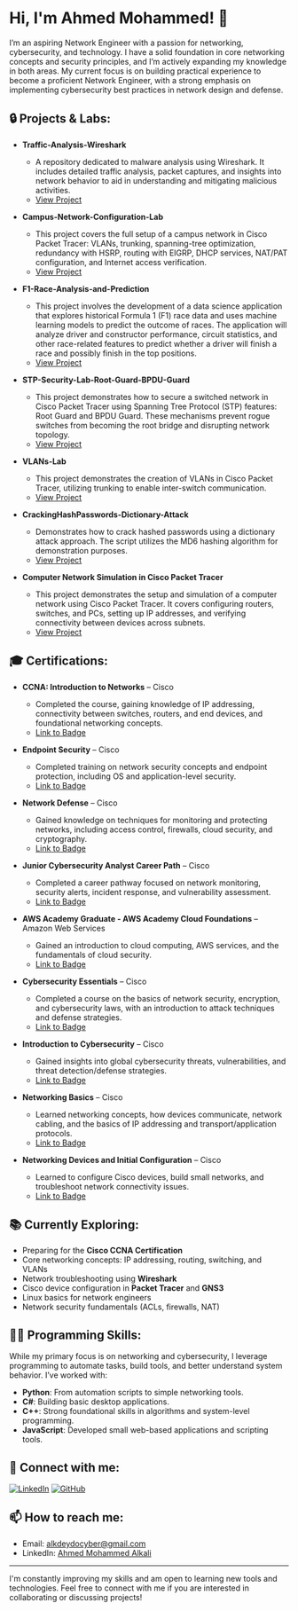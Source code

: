 # Hi, I'm Ahmed Mohammed! 👋  
I’m an aspiring Network Engineer with a passion for networking, cybersecurity, and technology. I have a solid foundation in core networking concepts and security principles, and I’m actively expanding my knowledge in both areas. My current focus is on building practical experience to become a proficient Network Engineer, with a strong emphasis on implementing cybersecurity best practices in network design and defense.

## 🔒 Projects & Labs:

- **Traffic-Analysis-Wireshark**  
  - A repository dedicated to malware analysis using Wireshark. It includes detailed traffic analysis, packet captures, and insights into network behavior to aid in understanding and mitigating malicious activities.
  - [View Project](https://github.com/AhmS3cOps/Traffic-Analysis-Wireshark)
 
- **Campus-Network-Configuration-Lab**  
  - This project covers the full setup of a campus network in Cisco Packet Tracer: VLANs, trunking, spanning-tree optimization, redundancy with HSRP, routing with EIGRP, DHCP services, NAT/PAT configuration, and Internet access verification.
  - [View Project](https://github.com/AhmS3cOps/Campus-Network-Configuration-Lab)

- **F1-Race-Analysis-and-Prediction**  
  - This project involves the development of a data science application that explores historical Formula 1 (F1) race data and uses machine learning models to predict the outcome of races. The application will analyze driver and constructor performance, circuit statistics, and other race-related features to predict whether a driver will finish a race and possibly finish in the top positions.
  - [View Project](https://github.com/AhmS3cOps/F1-Race-Analysis-and-Prediction)

- **STP-Security-Lab-Root-Guard-BPDU-Guard**  
  - This project demonstrates how to secure a switched network in Cisco Packet Tracer using Spanning Tree Protocol (STP) features: Root Guard and BPDU Guard. These mechanisms prevent rogue switches from becoming the root bridge and disrupting network topology.
  - [View Project](https://github.com/AhmS3cOps/STP-Security-Lab-Root-Guard-BPDU-Guard)

- **VLANs-Lab**  
  - This project demonstrates the creation of VLANs in Cisco Packet Tracer, utilizing trunking to enable inter-switch communication.
  - [View Project](https://github.com/AhmS3cOps/VLANs-Lab)
 
- **CrackingHashPasswords-Dictionary-Attack**  
  - Demonstrates how to crack hashed passwords using a dictionary attack approach. The script utilizes the MD6 hashing algorithm for demonstration purposes.
  - [View Project](https://github.com/AhmS3cOps/CrackingHashPasswords-Dictionary-Attack-)
 
- **Computer Network Simulation in Cisco Packet Tracer**  
  - This project demonstrates the setup and simulation of a computer network using Cisco Packet Tracer. It covers configuring routers, switches, and PCs, setting up IP addresses, and verifying connectivity between devices across subnets.
  - [View Project](https://github.com/AhmS3cOps/Computer-Network-Simulation-in-Cisco-Packet-Tracer)

## 🎓 Certifications:

- **CCNA: Introduction to Networks** – Cisco  
  - Completed the course, gaining knowledge of IP addressing, connectivity between switches, routers, and end devices, and foundational networking concepts.  
  - [Link to Badge](https://www.credly.com/users/ahmed-mohammed-allkali)

- **Endpoint Security** – Cisco  
  - Completed training on network security concepts and endpoint protection, including OS and application-level security.  
  - [Link to Badge](https://www.credly.com/users/ahmed-mohammed-allkali)

- **Network Defense** – Cisco  
  - Gained knowledge on techniques for monitoring and protecting networks, including access control, firewalls, cloud security, and cryptography.  
  - [Link to Badge](https://www.credly.com/users/ahmed-mohammed-allkali)

- **Junior Cybersecurity Analyst Career Path** – Cisco  
  - Completed a career pathway focused on network monitoring, security alerts, incident response, and vulnerability assessment.  
  - [Link to Badge](https://www.credly.com/users/ahmed-mohammed-allkali)
    
- **AWS Academy Graduate - AWS Academy Cloud Foundations** – Amazon Web Services  
  - Gained an introduction to cloud computing, AWS services, and the fundamentals of cloud security.  
  - [Link to Badge](https://www.credly.com/users/ahmed-mohammed-allkali)

- **Cybersecurity Essentials** – Cisco  
  - Completed a course on the basics of network security, encryption, and cybersecurity laws, with an introduction to attack techniques and defense strategies.  
  - [Link to Badge](https://www.credly.com/users/ahmed-mohammed-allkali)

- **Introduction to Cybersecurity** – Cisco  
  - Gained insights into global cybersecurity threats, vulnerabilities, and threat detection/defense strategies.  
  - [Link to Badge](https://www.credly.com/users/ahmed-mohammed-allkali)

- **Networking Basics** – Cisco  
  - Learned networking concepts, how devices communicate, network cabling, and the basics of IP addressing and transport/application protocols.  
  - [Link to Badge](https://www.credly.com/users/ahmed-mohammed-allkali)
    
- **Networking Devices and Initial Configuration** – Cisco  
  - Learned to configure Cisco devices, build small networks, and troubleshoot network connectivity issues.  
  - [Link to Badge](https://www.credly.com/users/ahmed-mohammed-allkali)


## 📚 Currently Exploring:
- Preparing for the **Cisco CCNA Certification**
- Core networking concepts: IP addressing, routing, switching, and VLANs
- Network troubleshooting using **Wireshark**
- Cisco device configuration in **Packet Tracer** and **GNS3**
- Linux basics for network engineers
- Network security fundamentals (ACLs, firewalls, NAT)

  
## 👨‍💻 Programming Skills:

While my primary focus is on networking and cybersecurity, I leverage programming to automate tasks, build tools, and better understand system behavior. I’ve worked with:
- **Python**: From automation scripts to simple networking tools.
- **C#**: Building basic desktop applications.
- **C++**: Strong foundational skills in algorithms and system-level programming.
- **JavaScript**: Developed small web-based applications and scripting tools.

## 🤳 Connect with me:

[![LinkedIn](https://img.shields.io/badge/LinkedIn-blue?style=for-the-badge&logo=linkedin)](https://www.linkedin.com/in/ahmed-mohammed-alkali/)
[![GitHub](https://img.shields.io/badge/GitHub-black?style=for-the-badge&logo=github)](https://github.com/AhmS3cOps)

## 📫 How to reach me:
- Email: [alkdeydocyber@gmail.com](mailto:alkdeydocyber@gmail.com)
- LinkedIn: [Ahmed Mohammed Alkali](https://www.linkedin.com/in/ahmed-mohammed-alkali)

---

I'm constantly improving my skills and am open to learning new tools and technologies. Feel free to connect with me if you are interested in collaborating or discussing projects!
